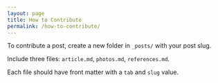 ```yaml
---
layout: page
title: How to Contribute
permalink: /how-to-contribute/
---
```


To contribute a post, create a new folder in `_posts/` with your post slug.

Include three files: `article.md`, `photos.md`, `references.md`.

Each file should have front matter with a `tab` and `slug` value.
